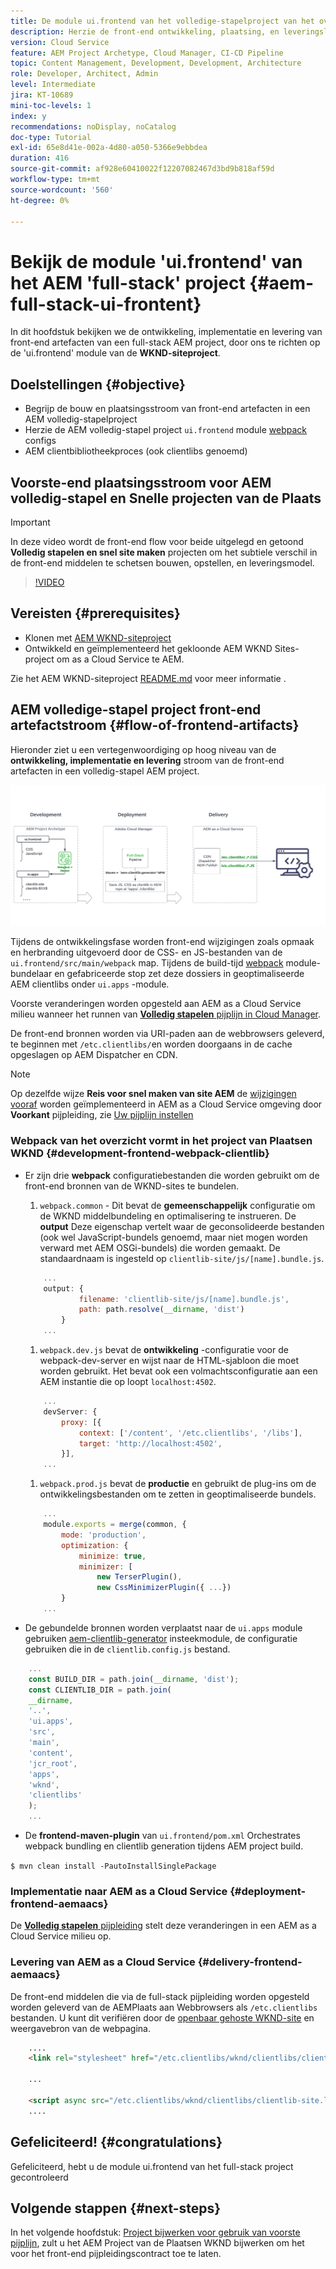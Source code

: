 ```yaml
---
title: De module ui.frontend van het volledige-stapelproject van het overzicht
description: Herzie de front-end ontwikkeling, plaatsing, en leveringslevenscyclus van een op beproefd-gebaseerd volledig-stapel AEM Sites Project.
version: Cloud Service
feature: AEM Project Archetype, Cloud Manager, CI-CD Pipeline
topic: Content Management, Development, Development, Architecture
role: Developer, Architect, Admin
level: Intermediate
jira: KT-10689
mini-toc-levels: 1
index: y
recommendations: noDisplay, noCatalog
doc-type: Tutorial
exl-id: 65e8d41e-002a-4d80-a050-5366e9ebbdea
duration: 416
source-git-commit: af928e60410022f12207082467d3bd9b818af59d
workflow-type: tm+mt
source-wordcount: '560'
ht-degree: 0%

---
```


# Bekijk de module &#39;ui.frontend&#39; van het AEM &#39;full-stack&#39; project {#aem-full-stack-ui-frontent}

In dit hoofdstuk bekijken we de ontwikkeling, implementatie en levering van front-end artefacten van een full-stack AEM project, door ons te richten op de &#39;ui.frontend&#39; module van de __WKND-siteproject__.


## Doelstellingen {#objective}

* Begrijp de bouw en plaatsingsstroom van front-end artefacten in een AEM volledig-stapelproject
* Herzie de AEM volledig-stapel project `ui.frontend` module [webpack](https://webpack.js.org/) configs
* AEM clientbibliotheekproces (ook clientlibs genoemd)

## Voorste-end plaatsingsstroom voor AEM volledig-stapel en Snelle projecten van de Plaats

>[!IMPORTANT]
>
>In deze video wordt de front-end flow voor beide uitgelegd en getoond **Volledig stapelen en snel site maken** projecten om het subtiele verschil in de front-end middelen te schetsen bouwen, opstellen, en leveringsmodel.

>[!VIDEO](https://video.tv.adobe.com/v/3409344?quality=12&learn=on)

## Vereisten {#prerequisites}


* Klonen met [AEM WKND-siteproject](https://github.com/adobe/aem-guides-wknd)
* Ontwikkeld en geïmplementeerd het gekloonde AEM WKND Sites-project om as a Cloud Service te AEM.

Zie het AEM WKND-siteproject [README.md](https://github.com/adobe/aem-guides-wknd/blob/main/README.md) voor meer informatie .

## AEM volledige-stapel project front-end artefactstroom {#flow-of-frontend-artifacts}

Hieronder ziet u een vertegenwoordiging op hoog niveau van de __ontwikkeling, implementatie en levering__ stroom van de front-end artefacten in een volledig-stapel AEM project.

![Ontwikkeling, implementatie en levering van front-end artefacten](assets/Dev-Deploy-Delivery-AEM-Project.png)


Tijdens de ontwikkelingsfase worden front-end wijzigingen zoals opmaak en herbranding uitgevoerd door de CSS- en JS-bestanden van de `ui.frontend/src/main/webpack` map. Tijdens de build-tijd [webpack](https://webpack.js.org/) module-bundelaar en gefabriceerde stop zet deze dossiers in geoptimaliseerde AEM clientlibs onder `ui.apps` -module.

Voorste veranderingen worden opgesteld aan AEM as a Cloud Service milieu wanneer het runnen van [__Volledig stapelen__ pijplijn in Cloud Manager](https://experienceleague.adobe.com/docs/experience-manager-cloud-service/content/implementing/using-cloud-manager/cicd-pipelines/introduction-ci-cd-pipelines.html).

De front-end bronnen worden via URI-paden aan de webbrowsers geleverd, te beginnen met `/etc.clientlibs/`en worden doorgaans in de cache opgeslagen op AEM Dispatcher en CDN.


>[!NOTE]
>
> Op dezelfde wijze __Reis voor snel maken van site AEM__ de [wijzigingen vooraf](https://experienceleague.adobe.com/docs/experience-manager-cloud-service/content/sites/administering/site-creation/quick-site/customize-theme.html) worden geïmplementeerd in AEM as a Cloud Service omgeving door __Voorkant__ pijpleiding, zie [Uw pijplijn instellen](https://experienceleague.adobe.com/docs/experience-manager-cloud-service/content/sites/administering/site-creation/quick-site/pipeline-setup.html)

### Webpack van het overzicht vormt in het project van Plaatsen WKND {#development-frontend-webpack-clientlib}

* Er zijn drie __webpack__ configuratiebestanden die worden gebruikt om de front-end bronnen van de WKND-sites te bundelen.

   1. `webpack.common` - Dit bevat de __gemeenschappelijk__ configuratie om de WKND middelbundeling en optimalisering te instrueren. De __output__ Deze eigenschap vertelt waar de geconsolideerde bestanden (ook wel JavaScript-bundels genoemd, maar niet mogen worden verward met AEM OSGi-bundels) die worden gemaakt. De standaardnaam is ingesteld op `clientlib-site/js/[name].bundle.js`.

  ```javascript
      ...
      output: {
              filename: 'clientlib-site/js/[name].bundle.js',
              path: path.resolve(__dirname, 'dist')
          }
      ...    
  ```

   1. `webpack.dev.js` bevat de __ontwikkeling__ -configuratie voor de webpack-dev-server en wijst naar de HTML-sjabloon die moet worden gebruikt. Het bevat ook een volmachtsconfiguratie aan een AEM instantie die op loopt `localhost:4502`.

  ```javascript
      ...
      devServer: {
          proxy: [{
              context: ['/content', '/etc.clientlibs', '/libs'],
              target: 'http://localhost:4502',
          }],
      ...    
  ```

   1. `webpack.prod.js` bevat de __productie__ en gebruikt de plug-ins om de ontwikkelingsbestanden om te zetten in geoptimaliseerde bundels.

  ```javascript
      ...
      module.exports = merge(common, {
          mode: 'production',
          optimization: {
              minimize: true,
              minimizer: [
                  new TerserPlugin(),
                  new CssMinimizerPlugin({ ...})
          }
      ...    
  ```


* De gebundelde bronnen worden verplaatst naar de `ui.apps` module gebruiken [aem-clientlib-generator](https://www.npmjs.com/package/aem-clientlib-generator) insteekmodule, de configuratie gebruiken die in de `clientlib.config.js` bestand.

```javascript
    ...
    const BUILD_DIR = path.join(__dirname, 'dist');
    const CLIENTLIB_DIR = path.join(
    __dirname,
    '..',
    'ui.apps',
    'src',
    'main',
    'content',
    'jcr_root',
    'apps',
    'wknd',
    'clientlibs'
    );
    ...
```

* De __frontend-maven-plugin__ van `ui.frontend/pom.xml` Orchestrates webpack bundling en clientlib generation tijdens AEM project build.

`$ mvn clean install -PautoInstallSinglePackage`

### Implementatie naar AEM as a Cloud Service {#deployment-frontend-aemaacs}

De [__Volledig stapelen__ pijpleiding](https://experienceleague.adobe.com/docs/experience-manager-cloud-service/content/implementing/using-cloud-manager/cicd-pipelines/introduction-ci-cd-pipelines.html?#full-stack-pipeline) stelt deze veranderingen in een AEM as a Cloud Service milieu op.


### Levering van AEM as a Cloud Service {#delivery-frontend-aemaacs}

De front-end middelen die via de full-stack pijpleiding worden opgesteld worden geleverd van de AEMPlaats aan Webbrowsers als `/etc.clientlibs` bestanden. U kunt dit verifiëren door de [openbaar gehoste WKND-site](https://wknd.site/content/wknd/us/en.html) en weergavebron van de webpagina.

```html
    ....
    <link rel="stylesheet" href="/etc.clientlibs/wknd/clientlibs/clientlib-site.lc-181cd4102f7f49aa30eea548a7715c31-lc.min.css" type="text/css">

    ...

    <script async src="/etc.clientlibs/wknd/clientlibs/clientlib-site.lc-d4e7c03fe5c6a405a23b3ca1cc3dcd3d-lc.min.js"></script>
    ....
```

## Gefeliciteerd! {#congratulations}

Gefeliciteerd, hebt u de module ui.frontend van het full-stack project gecontroleerd

## Volgende stappen {#next-steps}

In het volgende hoofdstuk: [Project bijwerken voor gebruik van voorste pijplijn](update-project.md), zult u het AEM Project van de Plaatsen WKND bijwerken om het voor het front-end pijpleidingscontract toe te laten.
